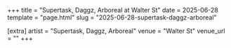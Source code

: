 +++
title = "Supertask, Daggz, Arboreal at Walter St"
date = 2025-06-28
template = "page.html"
slug = "2025-06-28-supertask-daggz-arboreal"

[extra]
artist = "Supertask, Daggz, Arboreal"
venue = "Walter St"
venue_url = ""
+++
